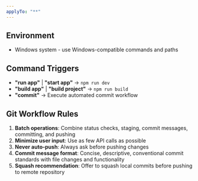 ```yaml
---
applyTo: "**"
---
```


## Environment

- Windows system - use Windows-compatible commands and paths

## Command Triggers

- **"run app"** | **"start app"** → `npm run dev`
- **"build app"** | **"build project"** → `npm run build`
- **"commit"** → Execute automated commit workflow

## Git Workflow Rules

1. **Batch operations**: Combine status checks, staging, commit messages, committing, and pushing
2. **Minimize user input**: Use as few API calls as possible
3. **Never auto-push**: Always ask before pushing changes
4. **Commit message format**: Concise, descriptive, conventional commit standards with file changes and functionality
5. **Squash recommendation**: Offer to squash local commits before pushing to remote repository
